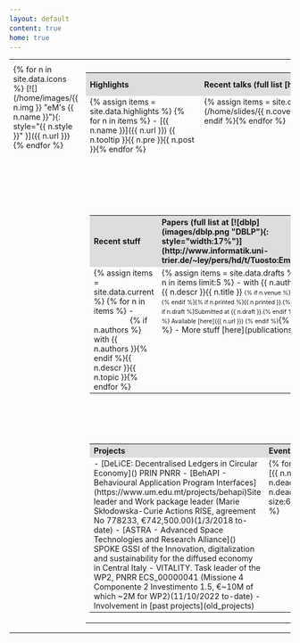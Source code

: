```yaml
---
layout: default
content: true
home: true
---
```


<!-- ## ![Fully funded Ph.D. scholarship](images/news.jpeg){:height="20px" width="20px"} -->
<!-- Contact me if you're interested in doing a PhD in the Italian National school in Blockchain and Distributed Ledger Technology. To be advertised soon. -->
<!-- (MSc degree required) -->
<!-- More details at [https://cysec2022.imtlucca.it/](https://cysec2022.imtlucca.it/).  -->

<!--
Emoji stuff at
https://github.com/ikatyang/emoji-cheat-sheet/blob/master/README.md
https://www.fabriziomusacchio.com/blog/2021-08-16-emojis_for_Jekyll/#github-custom-emoji 
-->
<table>
  <tr>
    <th style="width:15%; text-align:left"></th>
    <th style="width:85%; text-align:center"></th>
  </tr>
 <tr>
 <td valign="top" markdown="1">
   {% for n in site.data.icons %}
[![](/home/images/{{ n.img }} "eM's {{ n.name }}"){: style="{{ n.style }}" }]({{ n.url }}){% endfor %}
 </td>
 <td>
 <table>
  <tr>
    <th style="width:15%; background:#dddddd; text-align:left">Highlights</th>
    <th style="width:50%; background:#dddddd; text-align:left" markdown="1">Recent talks (full list [here](https://emwww.github.io/home/talks))</th>
    <th style="width:25%; background:#dddddd; text-align:right">Latest from eM</th>
  </tr>
  <tr>
<td class="quicklinks" valign="top" markdown="1">
{% assign items = site.data.highlights %}
{% for n in items %}
- [{{ n.name }}]({{ n.url }}) <span class="tooltip"><span class="tooltiptext">{{ n.tooltip }}</span>{{ n.pre }}</span>{{ n.post }}{% endfor %}
</td>
<td class="quicklinks" valign="top" markdown="1">
{% assign items = site.data.talks %}
{% for n in items limit:4 %}
- [{{ n.venue }}]({{ n.slides }}) <span class="tooltip"><span class="tooltiptext">![](/home/slides/{{ n.cover }})</span>{% if n.descr %}{{ n.descr }}. {{ n.date | date: '%B %d, %Y' }}{% endif %}</span>{% endfor %}
</td>
<td class="latest" rowspan="3" valign="top">
<div class="scroll" markdown="1">
<li  style="opacity : .5;">
{% assign items = site.data.news %}
{% for n in items %}
{% if forloop.index <= 10 %}<b>{{ n.date | date: '%B %d, %Y' }}</b>: {{ n.descr }} {% if n.url %} see [{{ n.url }}](here) {% endif %}
{% else %} {% break %} {% endif%}<hr>{% endfor %}</li></div>
<table>
  <tr>
    <th style="width:25%; font-size:80%; text-align:right; background:#dddddd;">Contact</th>
  </tr>
 <tr>
 <td valign="top" markdown="1">
<div style="font-size:70%; text-align:right;">
    Associate Professor
	<br/><a href="https://www.gssi.it">Gran Sasso Science Institute</a>
	<br/>67100 L'Aquila (Italy)
	<br/><img alt="office" src="/home/images/office.jpg" width="5%"  title="office"/>Viale Rendina, 28 Room P2-16
	<br/><b>Office Hours</b>: always keen to meet; just drop me an email to fix a meeting.
	<br/><a href="mailto:emiliodottuosto@gssi.it"><img alt="mail" src="/home/images/email.jpg" width="10%"  title="mail"/>email</a> ['.'/'dot']
	<br/><img alt="phone" src="/home/images/phone.png" width="5%" title="phone"/>+39 0862 428 0312
</div>
</td>
</tr>
</table>
</td>
</tr>
  <tr>
  <td colspan="2">
  <table>
<tr>
<th style="width:35%; background:#dddddd; text-align:left">Recent stuff</th>
<th style="width:45%; background:#dddddd; text-align:left" markdown="1">Papers (full list at [![dblp](images/dblp.png "DBLP"){: style="width:17%"}](http://www.informatik.uni-trier.de/~ley/pers/hd/t/Tuosto:Emilio.html))</th>
<th style="width:20%; background:#dddddd; text-align:left">Tools</th>
</tr>
<tr>
<td valign="top"  markdown="1"><!-- Recent stuff -->
{% assign items = site.data.current %}
{% for n in items %}
- <span class="tooltip"><span class="tooltiptext" style="margin-left:60%;">{% if n.authors %} with {{ n.authors }}{% endif %}{{ n.descr }}</span>{{ n.topic }}</span>{% endfor %}
</td>
<td valign="top" markdown="1"><!-- Papers -->
{% assign items = site.data.drafts %}
{% for n in items limit:5 %}
- <span class="tooltip"><span class="tooltiptext">with {{ n.author }}.<br/>{{ n.descr }}</span>{{ n.title }}</span>
<span style="font-size:75%; markdown=1;">{% if n.venue %}{{ n.venue }}.{% endif %}{% if n.printed %}{{ n.printed }}.{% endif %}
{% if n.draft %}Submitted at {{ n.draft }}.{% endif %}{% if n.url %} Available [here]({{ n.url }}) {% endif %}</span>{% endfor %}
- More stuff [here](publications)
</td>
<td valign="top" markdown="1"><!-- Tools -->
- <span class="tooltip"><span class="tooltiptext">Tool-chain for choreographic development</span>[ChorGram](https://bitbucket.org/eMgssi/stable_chorgram/wiki/Home)</span>
- <span class="tooltip"><span class="tooltiptext">An extension of [ChorGram](https://bitbucket.org/eMgssi/stable_chorgram/wiki/Home) for QoS analysis</span><span>[MoCheQoS](https://bitbucket.org/aemartinez/chorgram/src/mocheqos-tacas2024/wiki/Home.md)</span>
- <span class="tooltip"><span class="tooltiptext">Partition refinement for history-dependent automata</span>[MIHDA](tools/mihda.tgz)</span>
- <span class="tooltip"><span class="tooltiptext">An ad-hoc model checker for security protocols </span>[ASPASYA](tools/aspasya.html) and [H-ASPASYA](tools/h-aspasya.html)</span>
</td>
</tr>
</table>
  </td>
  </tr>
  <tr>
  </tr>
  <tr>
  <td colspan="2"> 
<table>
  <tr>
    <th style="width:35%; text-align:left; background:#dddddd;">Projects</th>
    <th style="width:30%; text-align:left; background:#dddddd;">Events</th>
    <th style="width:35%; text-align:left; background:#dddddd;">Fun & not so fun stuff</th>
  </tr>
  <tr>
  <td valign="top" markdown="1"><!-- Projects -->
- [DeLiCE: Decentralised Ledgers in Circular Economy]() <span class="tooltip"><span class="tooltiptext">PRIN PNRR</span></span>
- [BehAPI - Behavioural Application Program Interfaces](https://www.um.edu.mt/projects/behapi)<span class="tooltip"><span class="tooltiptext">Site leader and Work package leader (Marie Skłodowska-Curie Actions RISE, agreement No 778233, €742,500.00)</span>(1/3/2018 to-date)</span>
- [ASTRA - Advanced Space Technologies and Research Alliance]() <span class="tooltip"><span class="tooltiptext">SPOKE GSSI of the Innovation, digitalization and sustainability for the diffused economy in Central Italy - VITALITY. Task leader of the WP2, PNRR ECS_00000041 (Missione 4 Componente 2 Investimento 1.5, €~10M of which ~2M for WP2)</span>(11/10/2022 to-date)</span>
<!-- - [IT-Matters](http://itmatters.imtlucca.it) <span class="tooltip"><span class="tooltiptext"> Italian PRIN project led by Rocco de Nicola; member</span>(1/9/2019 - 28/8/2023)</span> -->
- Involvement in [past projects](old_projects)
</td>
<td valign="top">
<div class="fun" markdown="1">
{% for n in site.data.events %}
- [{{ n.name }}]({{ n.url }}) {% if n.deadline %}`(deadline: {{ n.deadline }})`{: style="font-size:6pt"}{% endif %}{% endfor %}
</div>
</td>
<td valign="top">
<div class="fun" markdown="1">
{% for n in site.data.fun %}
- <span class="tooltip"><span class="tooltiptext">{{ n.tooltip }}</span>[{{ n.name }}]({{ n.url }})</span>{% endfor %}
</div>
</td>
</tr>
</table>
  </td>
  </tr>
</table>
</td>
</tr>
</table>

[comment]: <> (Keywords: Formal methods, behavioural specifications, choreographies, models of concurrency and distributions)
